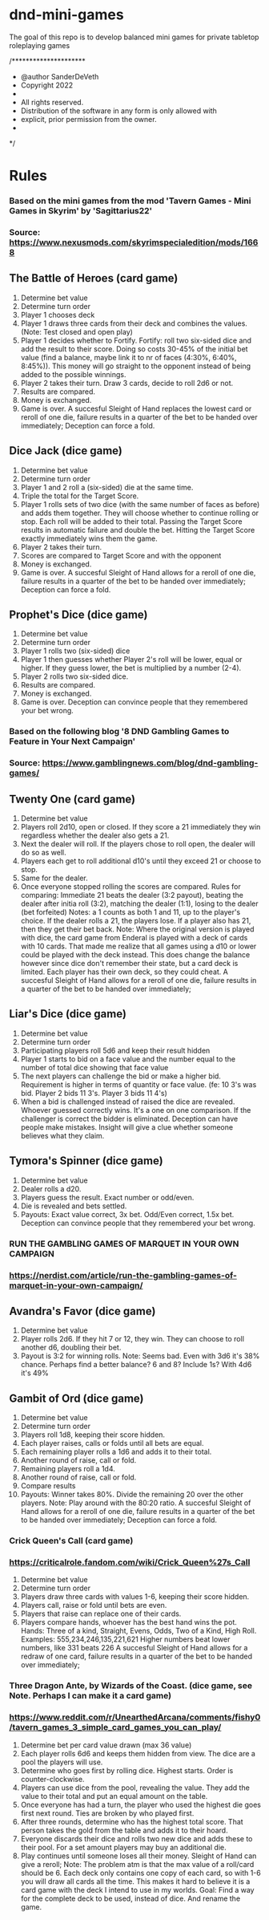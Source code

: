 # dnd-mini-games
 The goal of this repo is to develop balanced mini games for private tabletop roleplaying games

/*********************
 * @author SanderDeVeth
 * Copyright 2022
 *
 * All rights reserved.
 * Distribution of the software in any form is only allowed with
 * explicit, prior permission from the owner.
 *
 */

# Rules
### Based on the mini games from the mod 'Tavern Games - Mini Games in Skyrim' by 'Sagittarius22' 
### Source: https://www.nexusmods.com/skyrimspecialedition/mods/1668

## The Battle of Heroes (card game)
1. Determine bet value
2. Determine turn order
3. Player 1 chooses deck
4. Player 1 draws three cards from their deck and combines the values. (Note: Test closed and open play)
5. Player 1 decides whether to Fortify. Fortify: roll two six-sided dice and add the result to their score. Doing so costs 30-45% of the initial bet value (find a balance, maybe link it to nr of faces (4:30%, 6:40%, 8:45%)). This money will go straight to the opponent instead of being added to the possible winnings.
6. Player 2 takes their turn. Draw 3 cards, decide to roll 2d6 or not.
7. Results are compared.
8. Money is exchanged.
9. Game is over.
A succesful Sleight of Hand replaces the lowest card or reroll of one die, failure results in a quarter of the bet to be handed over immediately; Deception can force a fold.

## Dice Jack (dice game)
1. Determine bet value
2. Determine turn order
3. Player 1 and 2 roll a (six-sided) die at the same time.
4. Triple the total for the Target Score.
5. Player 1 rolls sets of two dice (with the same number of faces as before) and adds them together. They will choose whether to continue rolling or stop. Each roll will be added to their total. Passing the Target Score results in automatic failure and double the bet. Hitting the Target Score exactly immediately wins them the game.
6. Player 2 takes their turn.
7. Scores are compared to Target Score and with the opponent
8. Money is exchanged.
9. Game is over.
A succesful Sleight of Hand allows for a reroll of one die, failure results in a quarter of the bet to be handed over immediately; Deception can force a fold.

## Prophet's Dice (dice game)
1. Determine bet value
2. Determine turn order
3. Player 1 rolls two (six-sided) dice
4. Player 1 then guesses whether Player 2's roll will be lower, equal or higher. If they guess lower, the bet is multiplied by a number (2-4).
5. Player 2 rolls two six-sided dice.
6. Results are compared.
7. Money is exchanged.
8. Game is over.
Deception can convince people that they remembered your bet wrong.

### Based on the following blog '8 DND Gambling Games to Feature in Your Next Campaign'
### Source: https://www.gamblingnews.com/blog/dnd-gambling-games/

## Twenty One (card game)
1. Determine bet value
2. Players roll 2d10, open or closed. If they score a 21 immediately they win regardless whether the dealer also gets a 21.
3. Next the dealer will roll. If the players chose to roll open, the dealer will do so as well.
4. Players each get to roll additional d10's until they exceed 21 or choose to stop.
5. Same for the dealer.
6. Once everyone stopped rolling the scores are compared. Rules for comparing: Immediate 21 beats the dealer (3:2 payout), beating the dealer after initia roll (3:2), matching the dealer (1:1), losing to the dealer (bet forfeited)
Notes: a 1 counts as both 1 and 11, up to the player's choice. If the dealer rolls a 21, the players lose. If a player also has 21, then they get their bet back.
Note: Where the original version is played with dice, the card game from Enderal is played with a deck of cards with 10 cards. That made me realize that all games using a d10 or lower could be played with the deck instead. This does change the balance however since dice don't remember their state, but a card deck is limited. Each player has their own deck, so they could cheat.
A succesful Sleight of Hand allows for a reroll of one die, failure results in a quarter of the bet to be handed over immediately; 

## Liar's Dice (dice game)
1. Determine bet value
2. Determine turn order
3. Participating players roll 5d6 and keep their result hidden
4. Player 1 starts to bid on a face value and the number equal to the number of total dice showing that face value
5. The next players can challenge the bid or make a higher bid. Requirement is higher in terms of quantity or face value. (fe: 10 3's was bid. Player 2 bids 11 3's. Player 3 bids 11 4's)
6. When a bid is challenged instead of raised the dice are revealed. Whoever guessed correctly wins. It's a one on one comparison. If the challenger is correct the bidder is eliminated.
Deception can have people make mistakes. Insight will give a clue whether someone believes what they claim.

## Tymora's Spinner (dice game)
1. Determine bet value
2. Dealer rolls a d20.
2. Players guess the result. Exact number or odd/even.
3. Die is revealed and bets settled.
4. Payouts: Exact value correct, 3x bet. Odd/Even correct, 1.5x bet.
Deception can convince people that they remembered your bet wrong.

### RUN THE GAMBLING GAMES OF MARQUET IN YOUR OWN CAMPAIGN
### https://nerdist.com/article/run-the-gambling-games-of-marquet-in-your-own-campaign/

## Avandra's Favor (dice game)
1. Determine bet value
2. Player rolls 2d6. If they hit 7 or 12, they win. They can choose to roll another d6, doubling their bet.
3. Payout is 3:2 for winning rolls.
Note: Seems bad. Even with 3d6 it's 38% chance. Perhaps find a better balance? 6 and 8? Include 1s? With 4d6 it's 49%

## Gambit of Ord (dice game)
1. Determine bet value
2. Determine turn order
3. Players roll 1d8, keeping their score hidden.
4. Each player raises, calls or folds until all bets are equal.
5. Each remaining player rolls a 1d6 and adds it to their total.
6. Another round of raise, call or fold.
7. Remaining players roll a 1d4.
8. Another round of raise, call or fold.
9. Compare results
10. Payouts: Winner takes 80%. Divide the remaining 20 over the other players.
Note: Play around with the 80:20 ratio.
A succesful Sleight of Hand allows for a reroll of one die, failure results in a quarter of the bet to be handed over immediately; Deception can force a fold.

### Crick Queen's Call (card game)
### https://criticalrole.fandom.com/wiki/Crick_Queen%27s_Call
1. Determine bet value
2. Determine turn order
3. Players draw three cards with values 1-6, keeping their score hidden.
4. Players call, raise or fold until bets are even.
5. Players that raise can replace one of their cards.
6. Players compare hands, whoever has the best hand wins the pot.
Hands: Three of a kind, Straight, Evens, Odds, Two of a Kind, High Roll.
Examples: 555,234,246,135,221,621
Higher numbers beat lower numbers, like 331 beats 226
A succesful Sleight of Hand allows for a redraw of one card, failure results in a quarter of the bet to be handed over immediately; 

### Three Dragon Ante, by Wizards of the Coast. (dice game, see Note. Perhaps I can make it a card game)
### https://www.reddit.com/r/UnearthedArcana/comments/fishy0/tavern_games_3_simple_card_games_you_can_play/
1. Determine bet per card value drawn (max 36 value)
2. Each player rolls 6d6 and keeps them hidden from view. The dice are a pool the players will use.
3. Determine who goes first by rolling dice. Highest starts. Order is counter-clockwise.
4. Players can use dice from the pool, revealing the value. They add the value to their total and put an equal amount on the table.
5. Once everyone has had a turn, the player who used the highest die goes first next round. Ties are broken by who played first.
6. After three rounds, determine who has the highest total score. That person takes the gold from the table and adds it to their hoard.
7. Everyone discards their dice and rolls two new dice and adds these to their pool. For a set amount players may buy an additional die.
8. Play continues until someone loses all their money. 
Sleight of Hand can give a reroll;
Note: The problem atm is that the max value of a roll/card should be 6. Each deck only contains one copy of each card, so with 1-6 you will draw all cards all the time. This makes it hard to believe it is a card game with the deck I intend to use in my worlds.
Goal: Find a way for the complete deck to be used, instead of dice. And rename the game.
